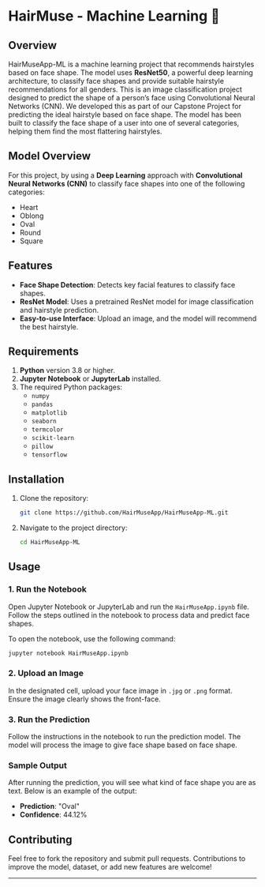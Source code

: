 # HairMuse - Machine Learning 🤖 

## Overview
HairMuseApp-ML is a machine learning project that recommends hairstyles based on face shape. The model uses **ResNet50**, a powerful deep learning architecture, to classify face shapes and provide suitable hairstyle recommendations for all genders.
This is an image classification project designed to predict 
the shape of a person’s face using Convolutional Neural Networks (CNN).
We developed this as part of our Capstone Project for predicting the ideal hairstyle based on face shape. 
The model has been built to classify the face shape of a user into one of several categories, helping them find the most flattering hairstyles. 

## Model Overview
For this project, by using a **Deep Learning** approach with **Convolutional Neural Networks (CNN)** to classify face shapes into one of the following categories:
- Heart
- Oblong
- Oval
- Round
- Square

## Features
- **Face Shape Detection**: Detects key facial features to classify face shapes.
- **ResNet Model**: Uses a pretrained ResNet model for image classification and hairstyle prediction.
- **Easy-to-use Interface**: Upload an image, and the model will recommend the best hairstyle.

## Requirements
1. **Python** version 3.8 or higher.
2. **Jupyter Notebook** or **JupyterLab** installed.
3. The required Python packages:
   - `numpy`
   - `pandas`
   - `matplotlib`
   - `seaborn`
   - `termcolor`
   - `scikit-learn`
   - `pillow`
   - `tensorflow`

## Installation
1. Clone the repository:
   ```bash
   git clone https://github.com/HairMuseApp/HairMuseApp-ML.git
   ```

2. Navigate to the project directory:
   ```bash
   cd HairMuseApp-ML
   ```

## Usage
### 1. Run the Notebook

Open Jupyter Notebook or JupyterLab and run the `HairMuseApp.ipynb` file. Follow the steps outlined in the notebook to process data and predict face shapes.

To open the notebook, use the following command:
```bash
jupyter notebook HairMuseApp.ipynb
```

### 2. Upload an Image

In the designated cell, upload your face image in `.jpg` or `.png` format. Ensure the image clearly shows the front-face.

### 3. Run the Prediction

Follow the instructions in the notebook to run the prediction model. The model will process the image to give face shape based on face shape.

### Sample Output

After running the prediction, you will see what kind of face shape you are as text. Below is an example of the output:

- **Prediction**: "Oval"
- **Confidence**: 44.12%

## Contributing
Feel free to fork the repository and submit pull requests. Contributions to improve the model, dataset, or add new features are welcome!


---


